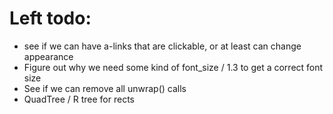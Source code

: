 # Left todo:

- see if we can have a-links that are clickable, or at least can change appearance
- Figure out why we need some kind of  font_size / 1.3 to get a correct font size
- See if we can remove all unwrap() calls
- QuadTree / R tree for rects
